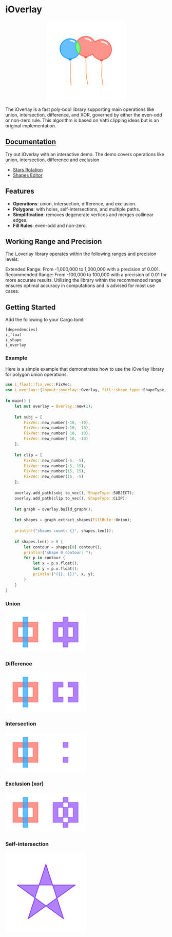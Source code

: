 # iOverlay

<p align="center">

<img src="Readme/balloons.svg" width="250"/>
</p>

The iOverlay is a fast poly-bool library supporting main operations like union, intersection, difference, and XOR, governed by either the even-odd or non-zero rule. This algorithm is based on Vatti clipping ideas but is an original implementation.


## [Documentation](https://ishape-rust.github.io/iShape-js/overlay/stars_demo.html)
Try out iOverlay with an interactive demo. The demo covers operations like union, intersection, difference and exclusion

- [Stars Rotation](https://ishape-rust.github.io/iShape-js/overlay/stars_demo.html)
- [Shapes Editor](https://ishape-rust.github.io/iShape-js/overlay/shapes_editor.html)



## Features

- **Operations**: union, intersection, difference, and exclusion.
- **Polygons**: with holes, self-intersections, and multiple paths.
- **Simplification**: removes degenerate vertices and merges collinear edges.
- **Fill Rules**: even-odd and non-zero.



## Working Range and Precision
The i_overlay library operates within the following ranges and precision levels:

Extended Range: From -1,000,000 to 1,000,000 with a precision of 0.001.
Recommended Range: From -100,000 to 100,000 with a precision of 0.01 for more accurate results.
Utilizing the library within the recommended range ensures optimal accuracy in computations and is advised for most use cases.



## Getting Started

Add the following to your Cargo.toml:
```
[dependencies]
i_float
i_shape
i_overlay
```

### Example

Here is a simple example that demonstrates how to use the iOverlay library for polygon union operations.
```rust
use i_float::fix_vec::FixVec;
use i_overlay::{layout::overlay::Overlay, fill::shape_type::ShapeType, bool::fill_rule::FillRule};

fn main() {
    let mut overlay = Overlay::new(1);
        
    let subj = [
        FixVec::new_number(-10, -10),
        FixVec::new_number(-10,  10),
        FixVec::new_number( 10,  10),
        FixVec::new_number( 10, -10)
    ];

    let clip = [
        FixVec::new_number(-5, -5),
        FixVec::new_number(-5, 15),
        FixVec::new_number(15, 15),
        FixVec::new_number(15, -5)
    ];

    overlay.add_path(subj.to_vec(), ShapeType::SUBJECT);
    overlay.add_path(clip.to_vec(), ShapeType::CLIP);

    let graph = overlay.build_graph();

    let shapes = graph.extract_shapes(FillRule::Union);

    println!("shapes count: {}", shapes.len());

    if shapes.len() > 0 {
        let contour = shapes[0].contour();
        println!("shape 0 contour: ");
        for p in contour {
            let x = p.x.float();
            let y = p.x.float();
            println!("({}, {})", x, y);
        }
    }
}
```



### Union
<p align="left">
<img src="Readme/union.svg" width="250"/>
</p>

### Difference
<p align="left">
<img src="Readme/difference.svg" width="250"/>
</p>

### Intersection
<p align="left">
<img src="Readme/intersection.svg" width="250"/>
</p>

### Exclusion (xor)
<p align="left">
<img src="Readme/exclusion.svg" width="250"/>
</p>

### Self-intersection
<p align="left">
<img src="Readme/self-intersecting.svg" width="250"/>
</p>

